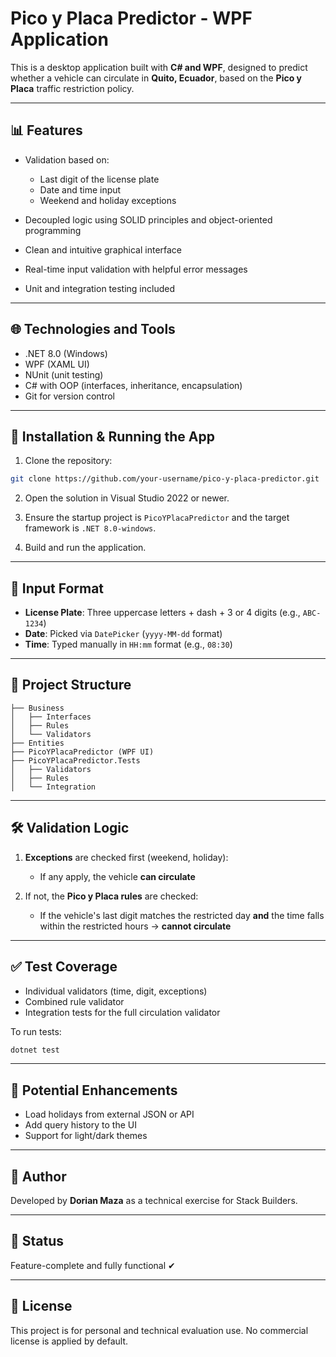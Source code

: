 ﻿# Pico y Placa Predictor - WPF Application

This is a desktop application built with **C# and WPF**, designed to predict whether a vehicle can circulate in **Quito, Ecuador**, based on the **Pico y Placa** traffic restriction policy.

---

## 📊 Features

* Validation based on:

  * Last digit of the license plate
  * Date and time input
  * Weekend and holiday exceptions
* Decoupled logic using SOLID principles and object-oriented programming
* Clean and intuitive graphical interface
* Real-time input validation with helpful error messages
* Unit and integration testing included

---

## 🌐 Technologies and Tools

* .NET 8.0 (Windows)
* WPF (XAML UI)
* NUnit (unit testing)
* C# with OOP (interfaces, inheritance, encapsulation)
* Git for version control

---

## 🔧 Installation & Running the App

1. Clone the repository:

```bash
git clone https://github.com/your-username/pico-y-placa-predictor.git
```

2. Open the solution in Visual Studio 2022 or newer.

3. Ensure the startup project is `PicoYPlacaPredictor` and the target framework is `.NET 8.0-windows`.

4. Build and run the application.

---

## 📄 Input Format

* **License Plate**: Three uppercase letters + dash + 3 or 4 digits (e.g., `ABC-1234`)
* **Date**: Picked via `DatePicker` (`yyyy-MM-dd` format)
* **Time**: Typed manually in `HH:mm` format (e.g., `08:30`)

---

## 🤖 Project Structure

```
├── Business
│   ├── Interfaces
│   ├── Rules
│   └── Validators
├── Entities
├── PicoYPlacaPredictor (WPF UI)
├── PicoYPlacaPredictor.Tests
│   ├── Validators
│   ├── Rules
│   └── Integration
```

---

## 🛠️ Validation Logic

1. **Exceptions** are checked first (weekend, holiday):

   * If any apply, the vehicle **can circulate**

2. If not, the **Pico y Placa rules** are checked:

   * If the vehicle's last digit matches the restricted day **and** the time falls within the restricted hours → **cannot circulate**

---

## ✅ Test Coverage

* Individual validators (time, digit, exceptions)
* Combined rule validator
* Integration tests for the full circulation validator

To run tests:

```bash
dotnet test
```

---

## 🚀 Potential Enhancements

* Load holidays from external JSON or API
* Add query history to the UI
* Support for light/dark themes

---

## 👤 Author

Developed by **Dorian Maza** as a technical exercise for Stack Builders.

---

## 📅 Status

Feature-complete and fully functional ✔

---

## 🔗 License

This project is for personal and technical evaluation use. No commercial license is applied by default.
